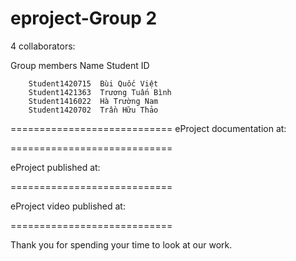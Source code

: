 # eproject-Group 2

4 collaborators:

Group members Name Student ID

      	Student1420715  Bùi Quốc Việt
        Student1421363	Trương Tuấn Bình
        Student1416022	Hà Trường Nam
      	Student1420702	Trần Hữu Thảo
        
============================
eProject documentation at:

============================

eProject published at:

============================

eProject video published at:

============================

Thank you for spending your time to look at our work.
